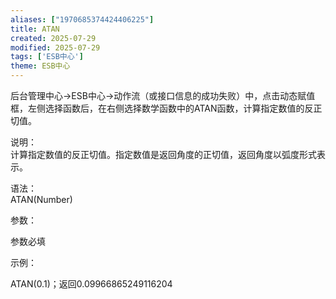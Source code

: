 ```yaml
---
aliases: ["1970685374424406225"]
title: ATAN
created: 2025-07-29
modified: 2025-07-29
tags: ['ESB中心']
theme: ESB中心
---
```


后台管理中心->ESB中心->动作流（或接口信息的成功失败）中，点击动态赋值框，左侧选择函数后，在右侧选择数学函数中的ATAN函数，计算指定数值的反正切值。

说明：  
计算指定数值的反正切值。指定数值是返回角度的正切值，返回角度以弧度形式表示。

语法：  
ATAN(Number)  

参数：

参数必填

示例：

ATAN(0.1)；返回0.09966865249116204